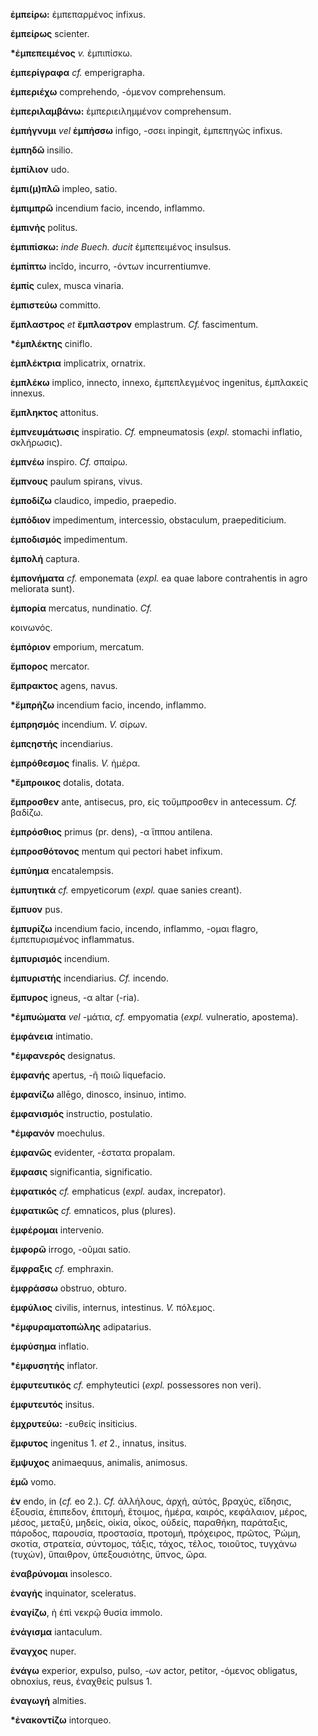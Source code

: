 **ἐμπείρω:** ἐμπεπαρμένος infixus.

**ἐμπείρως** scienter.

**\*ἐμπεπειμένος** *v.* ἐμπιπίσκω.

**ἐμπερίγραφα** *cf.* emperigrapha.

**ἐμπεριέχω** comprehendo, -όμενον comprehensum.

**ἐμπεριλαμβάνω:** ἐμπεριειλημμένον comprehensum.

**ἐμπήγνυμι** *vel* **ἐμπήσσω** infigo, -σσει inpingit, ἐμπεπηγώς
infixus.

**ἐμπηδῶ** insilio.

**ἐμπίλιον** udo.

**ἐμπι(μ)πλῶ** impleo, satio.

**ἐμπιμπρῶ** incendium facio, incendo, inflammo.

**ἐμπινής** politus.

**ἐμπιπίσκω:** *inde Buech. ducit* ἐμπεπειμένος insulsus.

**ἐμπίπτω** incĭdo, incurro, -όντων incurrentiumve.

**ἐμπίς** culex, musca vinaria.

**ἐμπιστεύω** committo.

**ἔμπλαστρος** *et* **ἔμπλαστρον** emplastrum. *Cf.* fascimentum.

**\*ἐμπλέκτης** ciniflo.

**ἐμπλέκτρια** implicatrix, ornatrix.

**ἐμπλέκω** implico, innecto, innexo, ἐμπεπλεγμένος ingenitus, ἐμπλακείς
innexus.

**ἔμπληκτος** attonitus.

**ἐμπνευμάτωσις** inspiratio. *Cf.* empneumatosis (*expl.* stomachi
inflatio, σκλήρωσις).

**ἐμπνέω** inspiro. *Cf.* σπαίρω.

**ἔμπνους** paulum spirans, vivus.

**ἐμποδίζω** claudico, impedio, praepedio.

**ἐμπόδιον** impedimentum, intercessio, obstaculum, praepediticium.

**ἐμποδισμός** impedimentum.

**ἐμπολή** captura.

**ἐμπονήματα** *cf.* emponemata (*expl.* ea quae labore contrahentis in
agro meliorata sunt).

**ἐμπορία** mercatus, nundinatio. *Cf.*

κοινωνός.

**ἐμπόριον** emporium, mercatum.

**ἔμπορος** mercator.

**ἔμπρακτος** agens, navus.

**\*ἔμπρήζω** incendium facio, incendo, inflammo.

**ἐμπρησμός** incendium. *V.* σίρων.

**ἐμπςηστής** incendiarius.

**ἐμπρόθεσμος** finalis. *V.* ἡμέρα.

**\*ἔμπροικος** dotalis, dotata.

**ἔμπροσθεν** ante, antisecus, pro, εἰς τοὔμπροσθεν in antecessum. *Cf.*
βαδίζω.

**ἐμπρόσθιος** primus (pr. dens), -α ἵππου antilena.

**ἐμπροσθότονος** mentum qui pectori habet infixum.

**ἐμπύημα** encatalempsis.

**ἐμπυητικά** *cf.* empyeticorum (*expl.* quae sanies creant).

**ἔμπυον** pus.

**ἐμπυρίζω** incendium facio, incendo, inflammo, -ομαι flagro,
ἐμπεπυρισμένος inflammatus.

**ἐμπυρισμός** incendium.

**ἐμπυριστής** incendiarius. *Cf.* incendo.

**ἔμπυρος** igneus, -α altar (-ria).

**\*ἐμπυώματα** *vel* -μάτια, *cf.* empyomatia (*expl.* vulneratio,
apostema).

**ἐμφάνεια** intimatio.

**\*ἐμφανερός** designatus.

**ἐμφανής** apertus, -ῆ ποιῶ liquefacio.

**ἐμφανίζω** allēgo, dinosco, insinuo, intimo.

**ἐμφανισμός** instructio, postulatio.

**\*ἐμφανόν** moechulus.

**ἐμφανῶς** evidenter, -έστατα propalam.

**ἔμφασις** significantia, significatio.

**ἐμφατικός** *cf.* emphaticus (*expl.* audax, increpator).

**ἐμφατικῶς** *cf.* emnaticos, plus (plures).

**ἐμφέρομαι** intervenio.

**ἐμφορῶ** irrogo, -οῦμαι satio.

**ἔμφραξις** *cf.* emphraxin.

**ἐμφράσσω** obstruo, obturo.

**ἐμφύλιος** civilis, internus, intestinus. *V.* πόλεμος.

**\*ἐμφυραματοπώλης** adipatarius.

**ἐμφύσημα** inflatio.

**\*ἐμφυσητής** inflator.

**ἐμφυτευτικός** *cf.* emphyteutici (*expl.* possessores non veri).

**ἐμφυτευτός** insitus.

**ἐμχρυτεύω:** -ευθείς insiticius.

**ἔμφυτος** ingenitus 1. *et* 2., innatus, insitus.

**ἔμψυχος** animaequus, animalis, animosus.

**ἐμῶ** vomo.

**ἐν** endo, in (*cf.* eo 2.). *Cf.* ἀλλήλους, ἀρχή, αὐτός, βραχύς,
εἴδησις, ἐξουσία, ἐπιπεδον, ἐπιτομή, ἕτοιμος, ἡμέρα, καιρός, κεφάλαιον,
μέρος, μέσος, μεταξύ, μηδείς, οἰκία, οἶκος, οὐδείς, παραθήκη, παράταξις,
πάροδος, παρουσία, προστασία, προτομή, πρόχειρος, πρῶτος, Ῥώμη, σκοτία,
στρατεία, σύντομος, τάξις, τάχος, τέλος, τοιοῦτος, τυγχάνω (τυχών),
ὕπαιθρον, ὑπεξουσιότης, ὕπνος, ὥρα.

**ἐναβρύνομαι** insolesco.

**ἐναγής** inquinator, sceleratus.

**ἐναγίζω**, ἡ ἐπὶ νεκρῷ θυσία immolo.

**ἐνάγισμα** iantaculum.

**ἔναγχος** nuper.

**ἐνάγω** experior, expulso, pulso, -ων actor, petitor, -όμενος
obligatus, obnoxius, reus, ἐναχθείς pulsus 1.

**ἐναγωγή** almities.

**\*ἐνακοντίζω** intorqueo.

